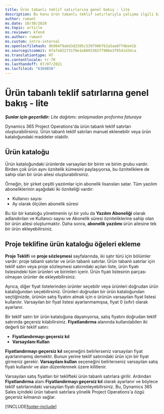 ```yaml
---
title: Ürün tabanlı teklif satırlarına genel bakış - lite
description: Bu konu ürün tabanlı teklif satırlarıyla çalışma ilgili bilgi sağlar.
author: rumant
ms.date: 10/30/2020
ms.topic: article
ms.reviewer: kfend
ms.author: rumant
ms.custom: intro-internal
ms.openlocfilehash: 8b904f9abd3d2505c5397906f63a5ae8ff4be41b
ms.sourcegitcommit: 0fafe022731f0e1e8693382ff906e3f8541d34ca
ms.translationtype: HT
ms.contentlocale: tr-TR
ms.lasthandoff: 07/07/2021
ms.locfileid: "6369850"
---
```

# <a name="product-based-quote-lines-overview---lite"></a>Ürün tabanlı teklif satırlarına genel bakış - lite

_**Şunlar için geçerlidir:** Lite dağıtımı: anlaşmadan proforma faturaya_

Dynamics 365 Project Operations'da ürün tabanlı teklif satırları oluşturabilirsiniz. Ürün tabanlı teklif satırları manuel eklenebilir veya ürün kataloğundaki maddeler olabilir.

## <a name="product-catalog"></a>Ürün kataloğu

Ürün kataloğundaki ürünlerde varsayılan bir birim ve birim grubu vardır. Birden çok ürün aynı öznitelik kümesini paylaşıyorsa, bu özniteliklere de sahip olan bir ürün ailesi oluşturabilirsiniz. 

Örneğin, bir şirket çeşitli yazılımlar için abonelik lisansları satar. Tüm yazılım aboneliklerinin aşağıdaki iki özniteliği vardır:

- Kullanıcı sayısı
- Ay olarak ölçülen abonelik süresi

Bu tür bir kataloğu yönetmenin iyi bir yolu da **Yazılım Aboneliği** olarak adlandırılan ve Kullanıcı sayısı ve Abonelik süresi özniteliklerine sahip olan bir ürün ailesi oluşturmaktır. Daha sonra, **abonelik yazılımı** ürün ailesine tek bir ürün ekleyebilirsiniz.

## <a name="add-product-catalog-items-to-a-project-quote"></a>Proje teklifine ürün kataloğu öğeleri ekleme

**Proje Teklifi** ve **proje sözleşmesi** sayfalarında, iki satır türü için bölümler vardır: proje tabanlı satırlar ve ürün tabanlı satırlar. Ürün tabanlı satırlar için teklif satırı veya proje sözleşmesi satırındaki açılan liste, ürün fiyatı listesindeki tüm ürünleri ve birimleri içerir. Ürün fiyatı listesinin parçası olmayan ürünler de ekleyebilirsiniz.

Ayrıca, diğer fiyat listelerinden ürünler seçebilir veya ürünleri doğrudan ürün kataloğundan seçebilirsiniz. Ürünleri doğrudan bir ürün kataloğundan seçtiğinizde, ürünün satış fiyatını almak için o ürünün varsayılan fiyat listesi kullanılır. Varsayılan bir fiyat listesi ayarlanmamışsa, fiyat 0 (sıfır) olarak ayarlanır.

Bir teklif satırı bir ürün kataloğuna dayanıyorsa, satış fiyatını doğrudan teklif satırında geçersiz kılabilirsiniz. **Fiyatlandırma** alanında kullanılabilen iki değerli bir teklif satırı:

- **Fiyatlandırmayı geçersiz kıl**
- **Varsayılanı Kullan**

**Fiyatlandırmayı geçersiz kıl** seçeneğini belirlerseniz varsayılan fiyat ayarlanmamış demektir. Bunun yerine teklif satırındaki ürün için bir fiyat girmeniz gerekir. **Varsayılanı kullan** seçeneğini belirlerseniz varsayılan satış fiyatı kullanılır ve alan düzenlenmek üzere kilitlenir.

Varsayılan satış fiyatları bir teklifteki ürün tabanlı satırlara girilir. Ardından **Fiyatlandırma** alanı **Fiyatlandırmayı geçersiz kıl** olarak ayarlanır ve böylece teklif satırlarındaki varsayılan fiyatı düzenleyebilirsiniz. Bu, Dynamics 365 Sales içindeki ürün tabanlı satırlara yönelik Project Operations'a özgü geçersiz kılmanızı sağlar.


[!INCLUDE[footer-include](../../includes/footer-banner.md)]